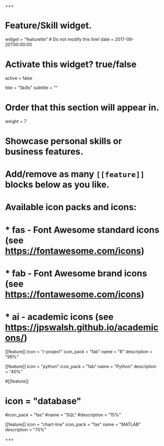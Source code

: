 +++
# Feature/Skill widget.
widget = "featurette"  # Do not modify this line!
date = 2017-09-20T00:00:00

# Activate this widget? true/false
active = false

title = "Skills"
subtitle = ""

# Order that this section will appear in.
weight = 7

# Showcase personal skills or business features.
# 
# Add/remove as many `[[feature]]` blocks below as you like.
# 
# Available icon packs and icons:
# * fas - Font Awesome standard icons (see https://fontawesome.com/icons)
# * fab - Font Awesome brand icons (see https://fontawesome.com/icons)
# * ai - academic icons (see https://jpswalsh.github.io/academicons/)

[[feature]]
  icon = "r-project"
  icon_pack = "fab"
  name = "R"
  description = "99%"
  
[[feature]]
  icon = "python"
  icon_pack = "fab"
  name = "Python"
  description = "40%"
  
#[[feature]]
 # icon = "database"
  #icon_pack = "fas"
  #name = "SQL"
  #description = "15%"
  
[[feature]]
  icon = "chart-line"
  icon_pack = "fas"
  name = "MATLAB"
  description = "70%"
 

+++
